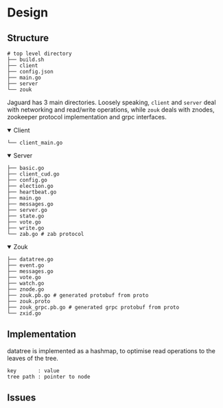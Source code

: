 # Design

## Structure
```
# top level directory
├── build.sh
├── client
├── config.json
├── main.go
├── server
└── zouk
```
Jaguard has 3 main directories. Loosely speaking, `client` and `server` deal with networking and read/write operations, while `zouk` deals with znodes, zookeeper protocol implementation and grpc interfaces.

<details open><summary>Client</summary>

```
└── client_main.go
```
</details>

<details open><summary>Server</summary>

```
├── basic.go
├── client_cud.go
├── config.go
├── election.go
├── heartbeat.go
├── main.go
├── messages.go
├── server.go
├── state.go
├── vote.go
├── write.go
└── zab.go # zab protocol
```
</details>

<details open><summary>Zouk</summary>

```
├── datatree.go
├── event.go
├── messages.go
├── vote.go
├── watch.go
├── znode.go
├── zouk.pb.go # generated protobuf from proto
├── zouk.proto
├── zouk_grpc.pb.go # generated grpc protobuf from proto
└── zxid.go
```
</details>

## Implementation

datatree is implemented as a hashmap, to optimise read operations to the leaves of the tree.

```
key       : value
tree path : pointer to node
```

## Issues